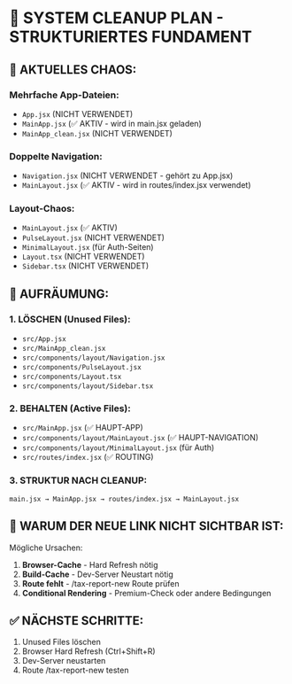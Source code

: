 # 🧹 SYSTEM CLEANUP PLAN - STRUKTURIERTES FUNDAMENT

## 🚨 AKTUELLES CHAOS:

### Mehrfache App-Dateien:
- `App.jsx` (NICHT VERWENDET)
- `MainApp.jsx` (✅ AKTIV - wird in main.jsx geladen)
- `MainApp_clean.jsx` (NICHT VERWENDET)

### Doppelte Navigation:
- `Navigation.jsx` (NICHT VERWENDET - gehört zu App.jsx)
- `MainLayout.jsx` (✅ AKTIV - wird in routes/index.jsx verwendet)

### Layout-Chaos:
- `MainLayout.jsx` (✅ AKTIV)
- `PulseLayout.jsx` (NICHT VERWENDET)
- `MinimalLayout.jsx` (für Auth-Seiten)
- `Layout.tsx` (NICHT VERWENDET)
- `Sidebar.tsx` (NICHT VERWENDET)

## 🎯 AUFRÄUMUNG:

### 1. LÖSCHEN (Unused Files):
- `src/App.jsx` 
- `src/MainApp_clean.jsx`
- `src/components/layout/Navigation.jsx`
- `src/components/PulseLayout.jsx`
- `src/components/Layout.tsx`
- `src/components/layout/Sidebar.tsx`

### 2. BEHALTEN (Active Files):
- `src/MainApp.jsx` (✅ HAUPT-APP)
- `src/components/layout/MainLayout.jsx` (✅ HAUPT-NAVIGATION)
- `src/components/layout/MinimalLayout.jsx` (für Auth)
- `src/routes/index.jsx` (✅ ROUTING)

### 3. STRUKTUR NACH CLEANUP:
```
main.jsx → MainApp.jsx → routes/index.jsx → MainLayout.jsx
```

## 🔧 WARUM DER NEUE LINK NICHT SICHTBAR IST:

Mögliche Ursachen:
1. **Browser-Cache** - Hard Refresh nötig
2. **Build-Cache** - Dev-Server Neustart nötig  
3. **Route fehlt** - /tax-report-new Route prüfen
4. **Conditional Rendering** - Premium-Check oder andere Bedingungen

## ✅ NÄCHSTE SCHRITTE:
1. Unused Files löschen
2. Browser Hard Refresh (Ctrl+Shift+R)
3. Dev-Server neustarten
4. Route /tax-report-new testen 